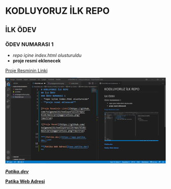 # KODLUYORUZ İLK REPO
## İLK ÖDEV
### ÖDEV NUMARASI 1
- *repo içine index.html olusturuldu*
- **proje resmi eklenecek**

[Proje Resminin Linki](https://github.com/tolgaunal52/kodluyoruzilkrepo/blob/main/projeggoruntusu.png?raw=true)

![Proje Resmi](https://github.com/tolgaunal52/kodluyoruzilkrepo/blob/main/projeggoruntusu.png?raw=true)

***[Patika.dev](https://app.patika.dev/)***

**[Patika Web Adresi](www.patika.dev)**